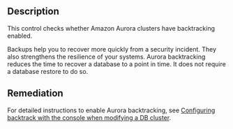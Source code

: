 ## Description

This control checks whether Amazon Aurora clusters have backtracking enabled.

Backups help you to recover more quickly from a security incident. They also strengthens the resilience of your systems. Aurora backtracking reduces the time to recover a database to a point in time. It does not require a database restore to do so.

## Remediation

For detailed instructions to enable Aurora backtracking, see [Configuring backtrack with the console when modifying a DB cluster](https://docs.aws.amazon.com/AmazonRDS/latest/AuroraUserGuide/AuroraMySQL.Managing.Backtrack.html#AuroraMySQL.Managing.Backtrack.Configuring).